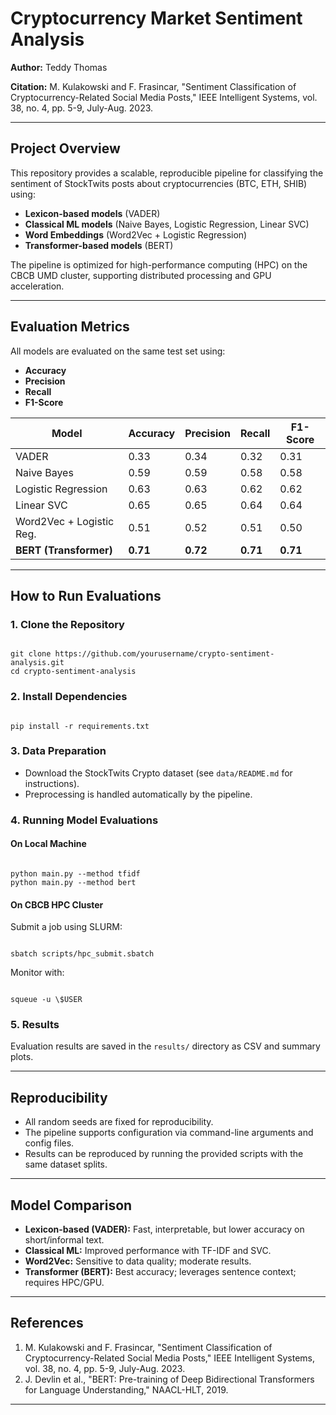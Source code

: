 



# Cryptocurrency Market Sentiment Analysis

**Author:** Teddy Thomas  

**Citation:** M. Kulakowski and F. Frasincar, "Sentiment Classification of Cryptocurrency-Related Social Media Posts," IEEE Intelligent Systems, vol. 38, no. 4, pp. 5-9, July-Aug. 2023.

---

## Project Overview

This repository provides a scalable, reproducible pipeline for classifying the sentiment of StockTwits posts about cryptocurrencies (BTC, ETH, SHIB) using:

- **Lexicon-based models** (VADER)
- **Classical ML models** (Naive Bayes, Logistic Regression, Linear SVC)
- **Word Embeddings** (Word2Vec + Logistic Regression)
- **Transformer-based models** (BERT)

The pipeline is optimized for high-performance computing (HPC) on the CBCB UMD cluster, supporting distributed processing and GPU acceleration.


---

## Evaluation Metrics

All models are evaluated on the same test set using:

- **Accuracy**
- **Precision**
- **Recall**
- **F1-Score**

| Model                      | Accuracy | Precision | Recall | F1-Score |
|----------------------------|----------|-----------|--------|----------|
| VADER                      | 0.33     | 0.34      | 0.32   | 0.31     |
| Naive Bayes                | 0.59     | 0.59      | 0.58   | 0.58     |
| Logistic Regression        | 0.63     | 0.63      | 0.62   | 0.62     |
| Linear SVC                 | 0.65     | 0.65      | 0.64   | 0.64     |
| Word2Vec + Logistic Reg.   | 0.51     | 0.52      | 0.51   | 0.50     |
| **BERT (Transformer)**     | **0.71** | **0.72**  | **0.71**| **0.71** |

---

## How to Run Evaluations

### 1. Clone the Repository

```

git clone https://github.com/yourusername/crypto-sentiment-analysis.git
cd crypto-sentiment-analysis

```

### 2. Install Dependencies

```

pip install -r requirements.txt

```

### 3. Data Preparation

- Download the StockTwits Crypto dataset (see `data/README.md` for instructions).
- Preprocessing is handled automatically by the pipeline.

### 4. Running Model Evaluations

#### On Local Machine

```

python main.py --method tfidf
python main.py --method bert

```

#### On CBCB HPC Cluster

Submit a job using SLURM:

```

sbatch scripts/hpc_submit.sbatch

```

Monitor with:

```

squeue -u \$USER

```

### 5. Results

Evaluation results are saved in the `results/` directory as CSV and summary plots.

---

## Reproducibility

- All random seeds are fixed for reproducibility.
- The pipeline supports configuration via command-line arguments and config files.
- Results can be reproduced by running the provided scripts with the same dataset splits.

---

## Model Comparison

- **Lexicon-based (VADER):** Fast, interpretable, but lower accuracy on short/informal text.
- **Classical ML:** Improved performance with TF-IDF and SVC.
- **Word2Vec:** Sensitive to data quality; moderate results.
- **Transformer (BERT):** Best accuracy; leverages sentence context; requires HPC/GPU.

---

## References

1. M. Kulakowski and F. Frasincar, "Sentiment Classification of Cryptocurrency-Related Social Media Posts," IEEE Intelligent Systems, vol. 38, no. 4, pp. 5-9, July-Aug. 2023.
2. J. Devlin et al., "BERT: Pre-training of Deep Bidirectional Transformers for Language Understanding," NAACL-HLT, 2019.

---

